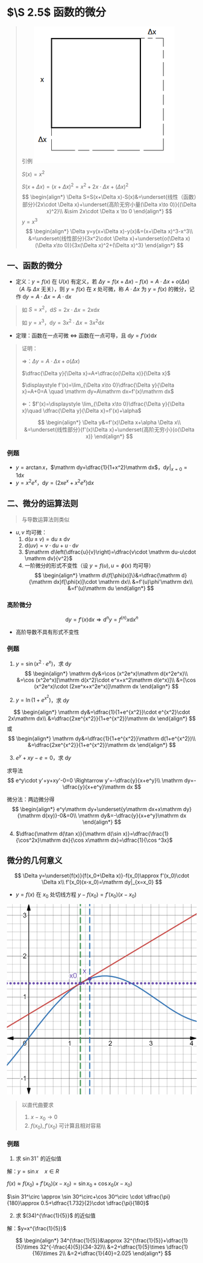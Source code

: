 # $\S 2.5$ 函数的微分
> 引例
> ![](../assets/2/yinli25.png)
>
> $S(x)=x^2$
>
> $S(x+\Delta x)=(x+\Delta x)^2=x^2+2x\cdot \Delta x+(\Delta x)^2$
> $$
\begin{align*}
\Delta S=S(x+\Delta x)-S(x)&=\underset{线性（函数）部分}{2x\cdot \Delta x}+\underset{高阶无穷小量(\Delta x\to 0)}{(\Delta x)^2}\\
&\sim 2x\cdot \Delta x \to 0
\end{align*}
> $$
> $y=x^3$
> $$
\begin{align*}
\Delta y=y(x+\Delta x)-y(x)&=(x+\Delta x)^3-x^3\\
&=\underset{线性部分}{3x^2\cdot \Delta x}+\underset{o(\Delta x)(\Delta x\to 0)}{3x(\Delta x)^2+(\Delta x)^3}
\end{align*}
> $$

## 一、函数的微分
* 定义：$y=f(x)$ 在 $U(x)$ 有定义，若 $\Delta y=f(x+\Delta x)-f(x)=A\cdot \Delta x+o(\Delta x)$（$A$ 与 $\Delta x$ 无关），则 $y=f(x)$ 在 $x$ 处可微，称 $A\cdot \Delta x$ 为 $y=f(x)$ 的微分，记作 $\mathrm dy=A\cdot \Delta x=A\cdot \mathrm dx$
> 如 $S=x^2$，$\mathrm dS=2x\cdot \Delta x=2x\mathrm dx$
>
> 如 $y=x^3$，$\mathrm dy=3x^2\cdot \Delta x=3x^2\mathrm dx$

* 定理：函数在一点可微 $\Leftrightarrow$ 函数在一点可导，且 $\mathrm dy=f'(x)\mathrm dx$
> 证明：
>
> $\Rightarrow$：$\Delta y=A\cdot \Delta x+o(\Delta x)$
>
> $\dfrac{\Delta y}{\Delta x}=A+\dfrac{o(\Delta x)}{\Delta x}$
>
> $\displaystyle f'(x)=\lim_{\Delta x\to 0}\dfrac{\Delta y}{\Delta x}=A+0=A \quad \mathrm dy=A\mathrm dx=f'(x)\mathrm dx$
>
> $\Leftarrow$：$f'(x)=\displaystyle \lim_{\Delta x\to 0}\dfrac{\Delta y}{\Delta x}\quad \dfrac{\Delta y}{\Delta x}=f'(x)+\alpha$
>
> $$
\begin{align*}
\Delta y&=f'(x)\Delta x+\alpha \Delta x\\
&=\underset{线性部分}{f'(x)\Delta x}+\underset{高阶无穷小}{o(\Delta x)}
\end{align*}
> $$

### 例题
* $y=\arctan x$，$\mathrm dy=\dfrac{1}{1+x^2}\mathrm dx$，$\mathrm dy|_{x=0}=1 \mathrm dx$
* $y=x^2e^x$，$\mathrm dy=(2xe^x+x^2e^x)\mathrm dx$

## 二、微分的运算法则
> 与导数运算法则类似
* $u,v$ 均可微：
  1. $\mathrm d(u\pm v)=\mathrm du\pm \mathrm dv$
  2. $\mathrm d(uv)=v\cdot \mathrm du+u\cdot \mathrm dv$
  3. $\mathrm d\left(\dfrac{u}{v}\right)=\dfrac{v\cdot \mathrm du-u\cdot \mathrm dv}{v^2}$
  4. 一阶微分的形式不变性（设 $y=f(u),u=\phi(x)$ 均可导）
  $$
     \begin{align*}
     \mathrm d\{f[\phi(x)]\}&=\dfrac{\mathrm d}{\mathrm dx}f[\phi(x)]\cdot \mathrm dx\\
     &=f'(u)\phi'\mathrm dx\\
     &=f'(u)\mathrm du
     \end{align*}
  $$

### 高阶微分
$$
\mathrm dy=f'(x)\mathrm dx \Rightarrow \mathrm d^ny=f^{(n)}x\mathrm dx^n
$$

* 高阶导数不具有形式不变性
### 例题
1. $y=\sin(x^2\cdot e^x)$，求 $\mathrm dy$
$$
\begin{align*}
\mathrm dy&=\cos (x^2e^x)\mathrm d(x^2e^x)\\
&=\cos (x^2e^x)[\mathrm d(x^2)\cdot e^x+x^2\mathrm d(e^x)]\\
&=[\cos (x^2e^x)\cdot (2xe^x+x^2e^x)]\mathrm dx
\end{align*}
$$

2. $y=\ln (1+e^{x^2})$，求 $\mathrm dy$

$$
\begin{align*}
\mathrm dy&=\dfrac{1}{1+e^{x^2}}\cdot e^{x^2}\cdot 2x\mathrm dx\\
&=\dfrac{2xe^{x^2}}{1+e^{x^2}}\mathrm dx
\end{align*}
$$
或
$$
\begin{align*}
\mathrm dy&=\dfrac{1}{1+e^{x^2}}\mathrm d(1+e^{x^2})\\
&=\dfrac{2xe^{x^2}}{1+e^{x^2}}\mathrm dx
\end{align*}
$$

3. $e^y+xy-e=0$，求 $\mathrm dy$

求导法
$$
e^y\cdot y'+y+xy'-0=0 \Rightarrow y'=-\dfrac{y}{x+e^y}\\
\mathrm dy=-\dfrac{y}{x+e^y}\mathrm dx
$$

微分法：两边微分得
$$
\begin{align*}
e^y\mathrm dy+\underset{y\mathrm dx+x\mathrm dy}{\mathrm d(xy)}-0&=0\\
\mathrm dy&=-\dfrac{y}{x+e^y}\mathrm dx
\end{align*}
$$

4. $\dfrac{\mathrm d(\tan x)}{\mathrm d(\sin x)}=\dfrac{\frac{1}{\cos^2x}\mathrm dx}{\cos x\mathrm dx}=\dfrac{1}{\cos ^3x}$

## 微分的几何意义
$$
\Delta y=\underset{f(x)}{f(x_0+\Delta x)}-f(x_0)\approx f'(x_0)\cdot \Delta x\\
f'(x_0)(x-x_0)=\mathrm dy|_{x=x_0}
$$
* $y=f(x)$ 在 $x_0$ 处切线方程 $y-f(x_0)=f'(x_0)(x-x_0)$

![](../assets/2/differential25.png)

> 以直代曲要求
> 1. $x-x_0\to 0$
> 2. $f(x_0),f'(x_0)$ 可计算且相对容易

### 例题
1. 求 $\sin 31^\circ$ 的近似值

解：$y=\sin x \quad x\in R$

$f(x)\approx f(x_0)+f'(x_0)(x-x_0)=\sin x_0+\cos x_0(x-x_0)$

$\sin 31^\circ \approx \sin 30^\circ+\cos 30^\circ \cdot \dfrac{\pi}{180}\approx 0.5+\dfrac{1.732}{2}\cdot \dfrac{\pi}{180}$

2. 求 $(34)^{\frac{1}{5}}$ 的近似值

解：$y=x^{\frac{1}{5}}$

$$
\begin{align*}
34^{\frac{1}{5}}&\approx 32^{\frac{1}{5}}+\dfrac{1}{5}\times 32^{-\frac{4}{5}}(34-32)\\
&=2+\dfrac{1}{5}\times \dfrac{1}{16}\times 2\\
&=2+\dfrac{1}{40}=2.025
\end{align*}
$$
